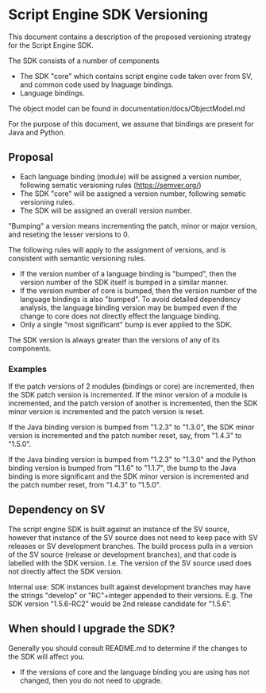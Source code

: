 # Script Engine SDK Versioning

This document contains a description of the proposed versioning strategy for the Script Engine SDK.

The SDK consists of a number of components
* The SDK "core" which contains script engine code taken over from SV, and common code used by lnaguage bindings.
* Language bindings. 

The object model can be found in documentation/docs/ObjectModel.md

For the purpose of this document, we assume that bindings are present for Java and Python.

## Proposal
* Each language binding (module) will be assigned a version number, following sematic versioning rules (https://semver.org/)
* The SDK "core" will be assigned a version number, following sematic versioning rules.
* The SDK will be assigned an overall version number.

"Bumping" a version means incrementing the patch, minor or major version, and reseting the lesser versions to 0.

The following rules will apply to the assignment of versions, and is consistent with semantic versioning rules.
* If the version number of a language binding is "bumped", then the version number of the SDK itself is bumped in a similar manner.
* If the version number of core is bumped, then the version number of the language bindings is also "bumped". To avoid detailed dependency analysis, the language binding version may be bumped even if the change to core does not directly effect the language binding.
* Only a single "most significant" bump is ever applied to the SDK. 

The SDK version is always greater than the versions of any of its components.

### Examples
If the patch versions of 2 modules (bindings or core) are incremented, then the SDK patch version is incremented. If the minor version of a module is incremented, and the patch version of another is incremented, then the SDK minor version is incremented and the patch version is reset.

If the Java binding version is bumped from "1.2.3" to "1.3.0", the SDK minor version is incremented and the patch number reset, say, from "1.4.3" to "1.5.0".

If the Java binding version is bumped from "1.2.3" to "1.3.0" and the Python binding version is bumped from "1.1.6" to "1.1.7", the bump to the Java binding is more significant and the SDK minor version is incremented and the patch number reset, from  "1.4.3" to "1.5.0".

## Dependency on SV

The script engine SDK is built against an instance of the SV source, however that instance of the SV source does not need to keep pace with SV releases or SV development branches.
The build process pulls in a version of the SV source (release or development branches), and that code is labelled with the SDK version.
I.e. The version of the SV source used does not directly affect the SDK version.

Internal use: SDK instances built against development branches may have the strings "develop" or "RC"+integer appended to their versions. E.g. The SDK version "1.5.6-RC2" would be 2nd release candidate for "1.5.6".

## When should I upgrade the SDK?

Generally you should consult README.md to determine if the changes to the SDK will affect you.

* If the versions of core and the language binding you are using has not changed, then you do not need to upgrade.
